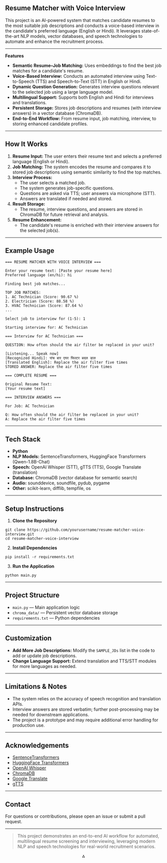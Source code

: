 ## Resume Matcher with Voice Interview

This project is an AI-powered system that matches candidate resumes to the most suitable job descriptions and conducts a voice-based interview in the candidate's preferred language (English or Hindi). It leverages state-of-the-art NLP models, vector databases, and speech technologies to automate and enhance the recruitment process.

---

**Features**

- **Semantic Resume–Job Matching:** Uses embeddings to find the best job matches for a candidate's resume.
- **Voice-Based Interview:** Conducts an automated interview using Text-to-Speech (TTS) and Speech-to-Text (STT) in English or Hindi.
- **Dynamic Question Generation:** Generates interview questions relevant to the selected job using a large language model.
- **Multilingual Support:** Supports both English and Hindi for interviews and translations.
- **Persistent Storage:** Stores job descriptions and resumes (with interview answers) in a vector database (ChromaDB).
- **End-to-End Workflow:** From resume input, job matching, interview, to storing enhanced candidate profiles.

---

## How It Works

1. **Resume Input:**
The user enters their resume text and selects a preferred language (English or Hindi).
2. **Job Matching:**
The system encodes the resume and compares it to stored job descriptions using semantic similarity to find the top matches.
3. **Interview Process:**
    - The user selects a matched job.
    - The system generates job-specific questions.
    - Questions are asked via TTS; user answers via microphone (STT).
    - Answers are translated if needed and stored.
4. **Result Storage:**
    - The resume, interview questions, and answers are stored in ChromaDB for future retrieval and analysis.
5. **Resume Enhancement:**
    - The candidate's resume is enriched with their interview answers for the selected job(s).

---

## Example Usage

```
=== RESUME MATCHER WITH VOICE INTERVIEW ===

Enter your resume text: [Paste your resume here]
Preferred language (en/hi): hi

Finding best job matches...

TOP JOB MATCHES:
1. AC Technician (Score: 90.67 %)
2. Electrician (Score: 88.58 %)
3. HVAC Technician (Score: 87.64 %)
...

Select job to interview for (1-5): 1

Starting interview for: AC Technician

=== Interview for AC Technician ===

QUESTION: How often should the air filter be replaced in your unit?

[Listening... Speak now]
[Recognized Hindi]: पांच बार एयर फिल्टर बदल डाल
[Translated English]: Replace the air filter five times
STORED ANSWER: Replace the air filter five times

=== COMPLETE RESUME ===

Original Resume Text:
[Your resume text]

=== INTERVIEW ANSWERS ===

For Job: AC Technician

Q: How often should the air filter be replaced in your unit?
A: Replace the air filter five times
```


---

## Tech Stack

- **Python**
- **NLP Models:** SentenceTransformers, HuggingFace Transformers (Qwen-1.8B-Chat)
- **Speech:** OpenAI Whisper (STT), gTTS (TTS), Google Translate (translation)
- **Database:** ChromaDB (vector database for semantic search)
- **Audio:** sounddevice, soundfile, pydub, pygame
- **Other:** scikit-learn, difflib, tempfile, os

---

## Setup Instructions

1. **Clone the Repository**

```
git clone https://github.com/yourusername/resume-matcher-voice-interview.git
cd resume-matcher-voice-interview
```

2. **Install Dependencies**

```
pip install -r requirements.txt
```

3. **Run the Application**

```
python main.py
```


---

## Project Structure

- `main.py` — Main application logic
- `chroma_data/` — Persistent vector database storage
- `requirements.txt` — Python dependencies

---

## Customization

- **Add More Job Descriptions:**
Modify the `SAMPLE_JDs` list in the code to add or update job descriptions.
- **Change Language Support:**
Extend translation and TTS/STT modules for more languages as needed.

---

## Limitations \& Notes

- The system relies on the accuracy of speech recognition and translation APIs.
- Interview answers are stored verbatim; further post-processing may be needed for downstream applications.
- The project is a prototype and may require additional error handling for production use.

---

## Acknowledgements

- [SentenceTransformers](https://www.sbert.net/)
- [HuggingFace Transformers](https://huggingface.co/)
- [OpenAI Whisper](https://github.com/openai/whisper)
- [ChromaDB](https://www.trychroma.com/)
- [Google Translate](https://pypi.org/project/googletrans/)
- [gTTS](https://pypi.org/project/gTTS/)

---

## Contact

For questions or contributions, please open an issue or submit a pull request.

---

> This project demonstrates an end-to-end AI workflow for automated, multilingual resume screening and interviewing, leveraging modern NLP and speech technologies for real-world recruitment scenarios.

<div style="text-align: center">⁂</div>


